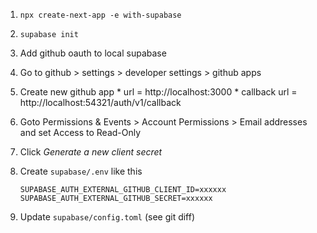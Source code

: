 1. `npx create-next-app -e with-supabase`

1. `supabase init`

1. Add github oauth to local supabase
  1. Go to github > settings > developer settings > github apps
  1. Create new github app
    * url = http://localhost:3000
    * callback url = http://localhost:54321/auth/v1/callback
  1. Goto Permissions & Events > Account Permissions > Email addresses and set Access to Read-Only
  1. Click _Generate a new client secret_
  1. Create `supabase/.env` like this
      ```
      SUPABASE_AUTH_EXTERNAL_GITHUB_CLIENT_ID=xxxxxx
      SUPABASE_AUTH_EXTERNAL_GITHUB_SECRET=xxxxxx
      ```
  1. Update `supabase/config.toml` (see git diff)
